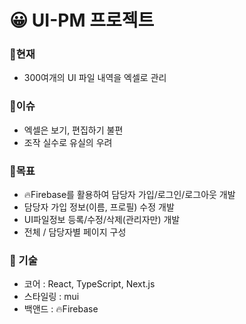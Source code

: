 # 😀 UI-PM 프로젝트

### 📍현재

- 300여개의 UI 파일 내역을 엑셀로 관리

### 📍이슈

- 엑셀은 보기, 편집하기 불편
- 조작 실수로 유실의 우려

### 📍목표

- 🔥Firebase를 활용하여 담당자 가입/로그인/로그아웃 개발
- 담당자 가입 정보(이름, 프로필) 수정 개발
- UI파일정보 등록/수정/삭제(관리자만) 개발
- 전체 / 담당자별 페이지 구성

### 📍 기술

- 코어 : React, TypeScript, Next.js
- 스타일링 : mui
- 백앤드 : 🔥Firebase
